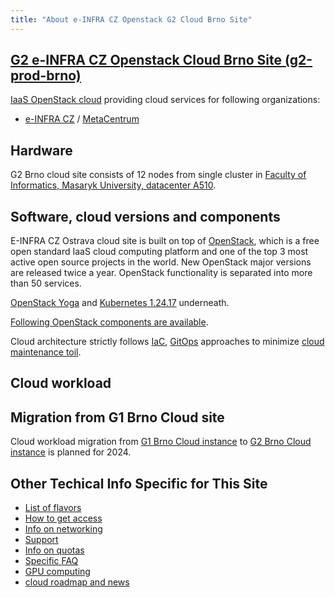 ```yaml
---
title: "About e-INFRA CZ Openstack G2 Cloud Brno Site"
---
```

## [G2 e-INFRA CZ Openstack Cloud Brno Site (g2-prod-brno)](https://brno.openstack.cloud.e-infra.cz/)

[IaaS OpenStack cloud](https://brno.openstack.cloud.e-infra.cz/) providing cloud services for following organizations:

 - [e-INFRA CZ](https://www.e-infra.cz/en) / [MetaCentrum](https://www.metacentrum.cz/en/index.html)

## Hardware

G2 Brno cloud site consists of 12 nodes from single cluster in [Faculty of Informatics, Masaryk University, datacenter A510](https://www.fi.muni.cz/index.html.en).


## Software, cloud versions and components

E-INFRA CZ Ostrava cloud site is built on top of [OpenStack](https://www.openstack.org/), which is a free open standard IaaS cloud computing platform
and one of the top 3 most active open source projects in the world. New OpenStack major versions are
released twice a year. OpenStack functionality is separated into more than 50 services.

[OpenStack Yoga](https://www.openstack.org/software/yoga/) and [Kubernetes 1.24.17](https://kubernetes.io/blog/2022/05/03/kubernetes-1-24-release-announcement/) underneath.

[Following OpenStack components are available](./openstack-components.md).

Cloud architecture strictly follows [IaC](https://en.wikipedia.org/wiki/Infrastructure_as_code), [GitOps](https://opengitops.dev/) approaches to minimize [cloud maintenance toil](https://sre.google/workbook/eliminating-toil/).

## Cloud workload

## Migration from G1 Brno Cloud site

Cloud workload migration from [G1 Brno Cloud instance](../brno-g1-site/index.md) to [G2 Brno Cloud instance](./index.md) is planned for 2024.

## Other Techical Info Specific for This Site

 * [List of flavors](./flavors.md)
 * [How to get access](./get-access.md)
 * [Info on networking](./networking.md)
 * [Support](./get-support.md)
 * [Info on quotas](./quota-limits.md)
 * [Specific FAQ](./faq.md)
 * [GPU computing](./gpu-computing.md)
 * [cloud roadmap and news](./roadmap-news.md)
